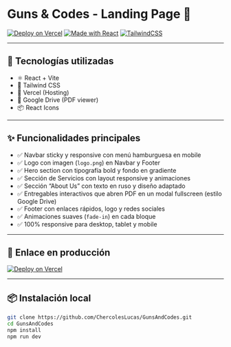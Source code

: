 # Guns & Codes - Landing Page 🚀

[![Deploy on Vercel](https://img.shields.io/badge/Deployed%20on-Vercel-000?style=for-the-badge&logo=vercel)](https://guns-and-codes.vercel.app/)
[![Made with React](https://img.shields.io/badge/Made%20with-React-61DAFB?style=for-the-badge&logo=react&logoColor=black)](https://react.dev/)
[![TailwindCSS](https://img.shields.io/badge/Styled%20with-TailwindCSS-38B2AC?style=for-the-badge&logo=tailwindcss&logoColor=white)](https://tailwindcss.com/)


---

## 🧠 Tecnologías utilizadas

- ⚛️ React + Vite
- 🎨 Tailwind CSS
- 🚀 Vercel (Hosting)
- 📁 Google Drive (PDF viewer)
- 📦 React Icons

---

## ✨ Funcionalidades principales

- ✅ Navbar sticky y responsive con menú hamburguesa en mobile
- ✅ Logo con imagen (`logo.png`) en Navbar y Footer
- ✅ Hero section con tipografía bold y fondo en gradiente
- ✅ Sección de Servicios con layout responsive y animaciones
- ✅ Sección “About Us” con texto en ruso y diseño adaptado
- ✅ Entregables interactivos que abren PDF en un modal fullscreen (estilo Google Drive)
- ✅ Footer con enlaces rápidos, logo y redes sociales
- ✅ Animaciones suaves (`fade-in`) en cada bloque
- ✅ 100% responsive para desktop, tablet y mobile

---

## 🔗 Enlace en producción

[![Deploy on Vercel](https://img.shields.io/badge/Ver%20sitio%20en%20vivo-Vercel-black?style=for-the-badge&logo=vercel)](https://guns-and-codes.vercel.app/)

---

## 📦 Instalación local

```bash
git clone https://github.com/ChercolesLucas/GunsAndCodes.git
cd GunsAndCodes
npm install
npm run dev




